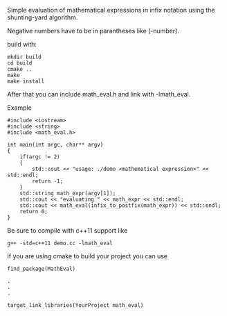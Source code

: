 Simple evaluation of mathematical expressions in infix notation using the shunting-yard algorithm.

Negative numbers have to be in parantheses like (-number).

build with:
```
mkdir build
cd build
cmake ..
make
make install
```

After that you can include math_eval.h and link with -lmath_eval.

Example

```
#include <iostream>
#include <string>
#include <math_eval.h>

int main(int argc, char** argv)
{
    if(argc != 2)
    {
        std::cout << "usage: ./demo <mathematical expression>" << std::endl;
        return -1;
    }
    std::string math_expr(argv[1]);
    std::cout << "evaluating " << math_expr << std::endl;
    std::cout << math_eval(infix_to_postfix(math_expr)) << std::endl;
    return 0;
}
```

Be sure to compile with c++11 support like

```
g++ -std=c++11 demo.cc -lmath_eval
```

If you are using cmake to build your project you can use

```
find_package(MathEval)

.
.
.

target_link_libraries(YourProject math_eval)
```
